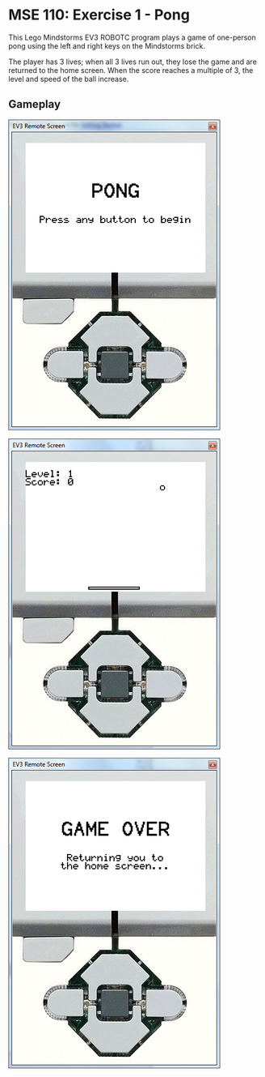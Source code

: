 # MSE 110: Exercise 1 - Pong

This Lego Mindstorms EV3 ROBOTC program plays a game of one-person pong using the left and right keys on the Mindstorms brick.

The player has 3 lives; when all 3 lives run out, they lose the game and are returned to the home screen. When the score reaches a multiple of 3, the level and speed of the ball increase.

## Gameplay

![Home screen](img/1-home-screen.png)

![Gameplay screen](img/2-gameplay-screen.png)

![Game over screen](img/3-game-over-screen.png)
